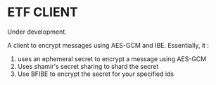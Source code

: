 # ETF CLIENT

Under development.

A client to encrypt messages using AES-GCM and IBE. Essentially, it :
1. uses an ephemeral secret to encrypt a message using AES-GCM
2. Uses shamir's secret sharing to shard the secret
3. Use BFIBE to encrypt the secret for your specified ids

